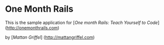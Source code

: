 # One Month Rails

This is the sample application for 
[*One month Rails: Teach Yourself to Code*] (http://onemonthrails.com)

by [*Mattan Griffel*] (http://mattangriffel.com)
